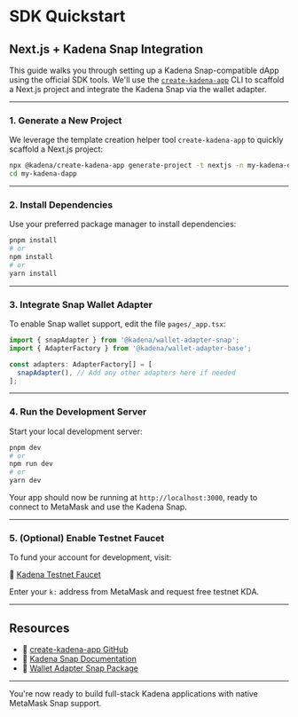 # SDK Quickstart

## Next.js + Kadena Snap Integration

This guide walks you through setting up a Kadena Snap-compatible dApp using the official SDK tools. We'll use the [`create-kadena-app`](https://github.com/kadena-community/create-kadena-app) CLI to scaffold a Next.js project and integrate the Kadena Snap via the wallet adapter.

---

### 1. Generate a New Project

We leverage the template creation helper tool `create-kadena-app` to quickly scaffold a Next.js project:

```bash
npx @kadena/create-kadena-app generate-project -t nextjs -n my-kadena-dapp
cd my-kadena-dapp
````

---

### 2. Install Dependencies

Use your preferred package manager to install dependencies:

```bash
pnpm install
# or
npm install
# or
yarn install
```

---

### 3. Integrate Snap Wallet Adapter

To enable Snap wallet support, edit the file `pages/_app.tsx`:

```ts
import { snapAdapter } from '@kadena/wallet-adapter-snap';
import { AdapterFactory } from '@kadena/wallet-adapter-base';

const adapters: AdapterFactory[] = [
  snapAdapter(), // Add any other adapters here if needed
];
```

---

### 4. Run the Development Server

Start your local development server:

```bash
pnpm dev
# or
npm run dev
# or
yarn dev
```

Your app should now be running at `http://localhost:3000`, ready to connect to MetaMask and use the Kadena Snap.

---

### 5. (Optional) Enable Testnet Faucet

To fund your account for development, visit:

🔗 [Kadena Testnet Faucet](https://tools.kadena.io/faucet/new)

Enter your `k:` address from MetaMask and request free testnet KDA.

---

## Resources

* 🔗 [create-kadena-app GitHub](https://github.com/kadena-community/create-kadena-app)
* 🔗 [Kadena Snap Documentation](https://github.com/kadena-community/kadena-snap)
* 🔗 [Wallet Adapter Snap Package](https://www.npmjs.com/package/@kadena/wallet-adapter-snap)

---

You're now ready to build full-stack Kadena applications with native MetaMask Snap support.

